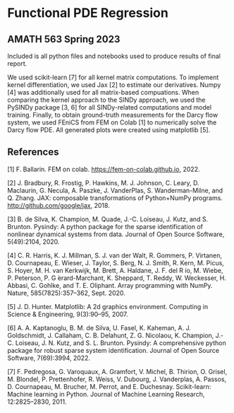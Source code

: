 # Functional PDE Regression
## AMATH 563 Spring 2023

Included is all python files and notebooks used to produce results of final report. 

We used scikit-learn [7] for all kernel matrix computations. To implement kernel differentiation, we used Jax [2] to estimate our derivatives. Numpy [4] was additionally used for all matrix-based compuations. When comparing the kernel approach to the SINDy approach, we used the PySINDy package [3, 6] for all SINDy-related computations and model training. Finally, to obtain ground-truth measurements for the Darcy flow system, we used FEniCS from FEM on Colab [1] to numerically solve the Darcy flow PDE. All generated plots were created using matplotlib [5].

## References
[1] F. Ballarin. FEM on colab. https://fem-on-colab.github.io, 2022.

[2] J. Bradbury, R. Frostig, P. Hawkins, M. J. Johnson, C. Leary, D. Maclaurin, G. Necula, A. Paszke, J. VanderPlas,
S. Wanderman-Milne, and Q. Zhang. JAX: composable transformations of Python+NumPy programs. http://github.com/google/jax, 2018.

[3] B. de Silva, K. Champion, M. Quade, J.-C. Loiseau, J. Kutz, and S. Brunton. Pysindy: A python package for
the sparse identification of nonlinear dynamical systems from data. Journal of Open Source Software, 5(49):2104,
2020.

[4] C. R. Harris, K. J. Millman, S. J. van der Walt, R. Gommers, P. Virtanen, D. Cournapeau, E. Wieser, J. Taylor,
S. Berg, N. J. Smith, R. Kern, M. Picus, S. Hoyer, M. H. van Kerkwijk, M. Brett, A. Haldane, J. F. del R ́ıo,
M. Wiebe, P. Peterson, P. G ́erard-Marchant, K. Sheppard, T. Reddy, W. Weckesser, H. Abbasi, C. Gohlke, and
T. E. Oliphant. Array programming with NumPy. Nature, 585(7825):357–362, Sept. 2020.

[5] J. D. Hunter. Matplotlib: A 2d graphics environment. Computing in Science & Engineering, 9(3):90–95, 2007.

[6] A. A. Kaptanoglu, B. M. de Silva, U. Fasel, K. Kaheman, A. J. Goldschmidt, J. Callaham, C. B. Delahunt, Z. G.
Nicolaou, K. Champion, J.-C. Loiseau, J. N. Kutz, and S. L. Brunton. Pysindy: A comprehensive python package
for robust sparse system identification. Journal of Open Source Software, 7(69):3994, 2022.

[7] F. Pedregosa, G. Varoquaux, A. Gramfort, V. Michel, B. Thirion, O. Grisel, M. Blondel, P. Prettenhofer, R. Weiss,
V. Dubourg, J. Vanderplas, A. Passos, D. Cournapeau, M. Brucher, M. Perrot, and E. Duchesnay. Scikit-learn:
Machine learning in Python. Journal of Machine Learning Research, 12:2825–2830, 2011.
